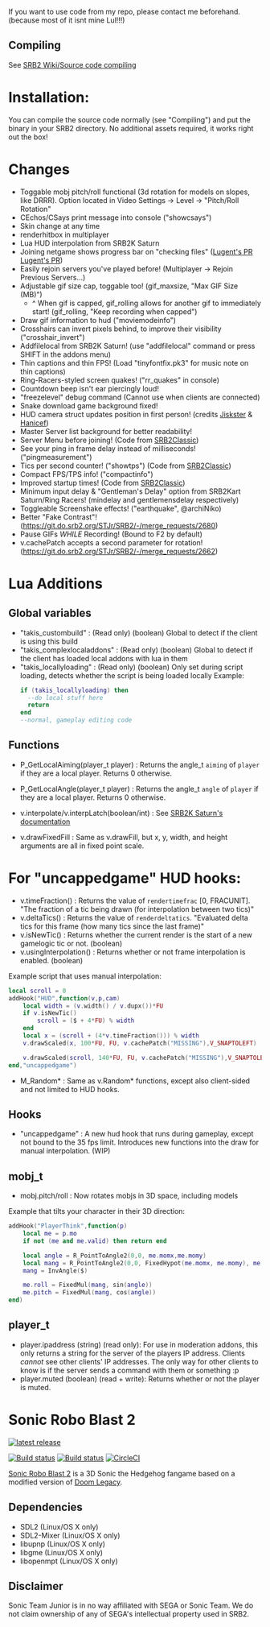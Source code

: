 If you want to use code from my repo, please contact me beforehand. (because most of it isnt mine Lul!!!)

## Compiling

See [SRB2 Wiki/Source code compiling](http://wiki.srb2.org/wiki/Source_code_compiling)

# Installation:

You can compile the source code normally (see "Compiling") and put the binary in your SRB2 directory. No additional assets required, it works right out the box!

# Changes

- Toggable mobj pitch/roll functional (3d rotation for models on slopes, like DRRR). Option located in Video Settings -> Level -> "Pitch/Roll Rotation"
- CEchos/CSays print message into console ("showcsays")
- Skin change at any time
- renderhitbox in multiplayer
- Lua HUD interpolation from SRB2K Saturn
- Joining netgame shows progress bar on "checking files" ([Lugent's PR](https://git.do.srb2.org/STJr/SRB2/-/merge_requests/2446) [Lugent's PR](https://git.do.srb2.org/STJr/SRB2/-/merge_requests/2556))
- Easily rejoin servers you've played before! (Multiplayer -> Rejoin Previous Servers...)
- Adjustable gif size cap, toggable too! (gif_maxsize, "Max GIF Size (MB)")
    - ^ When gif is capped, gif_rolling allows for another gif to immediately start! (gif_rolling, "Keep recording when capped")
- Draw gif information to hud ("moviemodeinfo")
- Crosshairs can invert pixels behind, to improve their visibility ("crosshair_invert")
- Addfilelocal from SRB2K Saturn! (use "addfilelocal" command or press SHIFT in the addons menu)
- Thin captions and thin FPS! (Load "tinyfontfix.pk3" for music note on thin captions)
- Ring-Racers-styled screen quakes! ("rr_quakes" in console)
- Countdown beep isn't ear piercingly loud!
- "freezelevel" debug command (Cannot use when clients are connected)
- Snake download game background fixed!
- HUD camera struct updates position in first person! (credits [Jiskster](https://git.do.srb2.org/STJr/SRB2/-/merge_requests/2629) & [Hanicef](https://git.do.srb2.org/Hanicef/SRB2Classic/-/commit/681bd160f5be3925a97d798d00e67b32a8c1df71))
- Master Server list background for better readability!
- Server Menu before joining! (Code from [SRB2Classic](https://codeberg.org/srb2classic/srb2classic))
- See your ping in frame delay instead of milliseconds! ("pingmeasurement")
- Tics per second counter! ("showtps") (Code from [SRB2Classic](https://codeberg.org/srb2classic/srb2classic))
- Compact FPS/TPS info! ("compactinfo")
- Improved startup times! (Code from [SRB2Classic](https://codeberg.org/srb2classic/srb2classic))
- Minimum input delay & "Gentleman's Delay" option from SRB2Kart Saturn/Ring Racers! (mindelay and gentlemensdelay respectively)
- Toggleable Screenshake effects! ("earthquake", @archiNiko)
- Better "Fake Contrast"! (https://git.do.srb2.org/STJr/SRB2/-/merge_requests/2680)
- Pause GIFs *WHILE* Recording! (Bound to F2 by default)
- v.cachePatch accepts a second parameter for rotation! (https://git.do.srb2.org/STJr/SRB2/-/merge_requests/2662)
# Lua Additions

## Global variables
- "takis_custombuild" : (Read only) (boolean) Global to detect if the client is using this build
- "takis_complexlocaladdons" : (Read only) (boolean) Global to detect if the client has loaded local addons with lua in them
- "takis_locallyloading" : (Read only) (boolean) Only set during script loading, detects whether the script is being loaded locally
  Example:
  ```lua
  if (takis_locallyloading) then
    --do local stuff here
    return
  end
  --normal, gameplay editing code
  ```

## Functions
- P_GetLocalAiming(player_t player) : Returns the angle_t `aiming` of `player` if they are a local player. Returns 0 otherwise.
- P_GetLocalAngle(player_t player) : Returns the angle_t `angle` of `player` if they are a local player. Returns 0 otherwise.

- v.interpolate/v.interpLatch(boolean/int) : See [SRB2K Saturn's documentation](https://github.com/Indev450/SRB2Kart-Saturn/blob/Saturn/LUASTUFF.md)
- v.drawFixedFill : Same as v.drawFill, but x, y, width, and height arguments are all in fixed point scale.
# For "uncappedgame" HUD hooks:
- v.timeFraction() : Returns the value of `rendertimefrac` [0, FRACUNIT]. "The fraction of a tic being drawn (for interpolation between two tics)"
- v.deltaTics() : Returns the value of `renderdeltatics`. "Evaluated delta tics for this frame (how many tics since the last frame)"
- v.isNewTic() : Returns whether the current render is the start of a new gamelogic tic or not. (boolean)
- v.usingInterpolation() : Returns whether or not frame interpolation is enabled. (boolean)

Example script that uses manual interpolation:
```lua
local scroll = 0
addHook("HUD",function(v,p,cam)
	local width = (v.width() / v.dupx())*FU
	if v.isNewTic()
		scroll = ($ + 4*FU) % width
	end
	local x = (scroll + (4*v.timeFraction())) % width
	v.drawScaled(x, 100*FU, FU, v.cachePatch("MISSING"),V_SNAPTOLEFT)

	v.drawScaled(scroll, 140*FU, FU, v.cachePatch("MISSING"),V_SNAPTOLEFT)
end,"uncappedgame")
```

- M_Random* : Same as v.Random* functions, except also client-sided and not limited to HUD hooks.

## Hooks
- "uncappedgame" : A new hud hook that runs during gameplay, except not bound to the 35 fps limit. Introduces new functions into the draw for manual interpolation. (WIP)

## mobj_t
- mobj.pitch/roll : Now rotates mobjs in 3D space, including models

Example that tilts your character in their 3D direction:
```lua
addHook("PlayerThink",function(p)
    local me = p.mo
    if not (me and me.valid) then return end

    local angle = R_PointToAngle2(0,0, me.momx,me.momy)
    local mang = R_PointToAngle2(0,0, FixedHypot(me.momx, me.momy), me.momz)
    mang = InvAngle($)

    me.roll = FixedMul(mang, sin(angle))
    me.pitch = FixedMul(mang, cos(angle))
end)
```

## player_t
- player.ipaddress (string) (read only): For use in moderation addons, this only returns a string for the server of the players IP address. Clients _cannot_ see other clients' IP addresses. The only way for other clients to know is if the server sends a command with them or something :p
- player.muted (boolean) (read + write): Returns whether or not the player is muted. 
# Sonic Robo Blast 2
[![latest release](https://badgen.net/github/release/STJr/SRB2/stable)](https://github.com/STJr/SRB2/releases/latest)

[![Build status](https://ci.appveyor.com/api/projects/status/399d4hcw9yy7hg2y?svg=true)](https://ci.appveyor.com/project/STJr/srb2)
[![Build status](https://travis-ci.org/STJr/SRB2.svg?branch=master)](https://travis-ci.org/STJr/SRB2)
[![CircleCI](https://circleci.com/gh/STJr/SRB2/tree/master.svg?style=svg)](https://circleci.com/gh/STJr/SRB2/tree/master)

[Sonic Robo Blast 2](https://srb2.org/) is a 3D Sonic the Hedgehog fangame based on a modified version of [Doom Legacy](http://doomlegacy.sourceforge.net/).

## Dependencies
- SDL2 (Linux/OS X only)
- SDL2-Mixer (Linux/OS X only)
- libupnp (Linux/OS X only)
- libgme (Linux/OS X only)
- libopenmpt (Linux/OS X only)

## Disclaimer
Sonic Team Junior is in no way affiliated with SEGA or Sonic Team. We do not claim ownership of any of SEGA's intellectual property used in SRB2.
